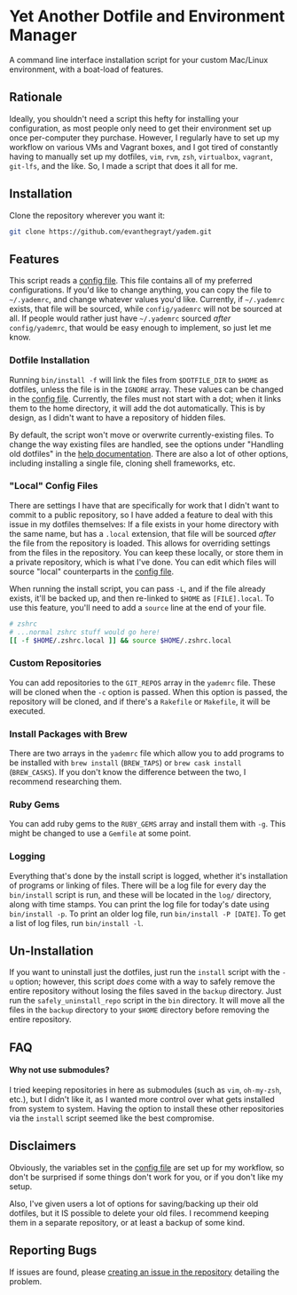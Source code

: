 # Yet Another Dotfile and Environment Manager
A command line interface installation script for your custom Mac/Linux
environment, with a boat-load of features.

## Rationale
Ideally, you shouldn't need a script this hefty for installing your
configuration, as most people only need to get their environment set up once
per-computer they purchase. However, I regularly have to set up my workflow on
various VMs and Vagrant boxes, and I got tired of constantly having to manually
set up my dotfiles, `vim`, `rvm`, `zsh`, `virtualbox`, `vagrant`, `git-lfs`, and
the like. So, I made a script that does it all for me.

## Installation
Clone the repository wherever you want it:
```sh
git clone https://github.com/evanthegrayt/yadem.git
```

## Features
This script reads a [config file](config/yademrc). This file contains all of my
preferred configurations. If you'd like to change anything, you can copy the
file to `~/.yademrc`, and change whatever values you'd like. Currently, if
`~/.yademrc` exists, that file will be sourced, while `config/yademrc` will not
be sourced at all. If people would rather just have `~/.yademrc` sourced *after*
`config/yademrc`, that would be easy enough to implement, so just let me know.

### Dotfile Installation
Running `bin/install -f` will link the files from `$DOTFILE_DIR` to `$HOME` as
dotfiles, unless the file is in the `IGNORE` array. These values can be changed
in the [config file](config/yademrc). Currently, the files must not
start with a dot; when it links them to the home directory, it will add the dot
automatically. This is by design, as I didn't want to have a repository of
hidden files.

By default, the script won't move or overwrite currently-existing
files. To change the way existing files are handled, see the options under
"Handling old dotfiles" in the [help documentation](lib/help_menu.txt). There
are also a lot of other options, including installing a single file, cloning
shell frameworks, etc.

### "Local" Config Files
There are settings I have that are specifically for work that I didn't want to
commit to a public repository, so I have added a feature to deal with this
issue in my dotfiles themselves: If a file exists in your home directory with
the same name, but has a `.local` extension, that file will be sourced *after*
the file from the repository is loaded. This allows for overriding settings from
the files in the repository.  You can keep these locally, or store them in a
private repository, which is what I've done. You can edit which files will
source "local" counterparts in the [config file](config/yademrc).

When running the install script, you can pass `-L`, and if the file already
exists, it'll be backed up, and then re-linked to `$HOME` as `[FILE].local`. To
use this feature, you'll need to add a `source` line at the end of your file.
```sh
# zshrc
# ...normal zshrc stuff would go here!
[[ -f $HOME/.zshrc.local ]] && source $HOME/.zshrc.local
```

### Custom Repositories
You can add repositories to the `GIT_REPOS` array in the `yademrc` file.  These
will be cloned when the `-c` option is passed. When this option is passed, the
repository will be cloned, and if there's a `Rakefile` or `Makefile`, it will be
executed.

### Install Packages with Brew
There are two arrays in the `yademrc` file which allow you to add programs to be
installed with `brew install` (`BREW_TAPS`) or `brew cask install`
(`BREW_CASKS`). If you don't know the difference between the two, I recommend
researching them.

### Ruby Gems
You can add ruby gems to the `RUBY_GEMS` array and install them with `-g`. This
might be changed to use a `Gemfile` at some point.

### Logging
Everything that's done by the install script is logged, whether it's
installation of programs or linking of files. There will be a log file for every
day the `bin/install` script is run, and these will be located in the `log/`
directory, along with time stamps. You can print the log file for today's date
using `bin/install -p`. To print an older log file, run `bin/install -P [DATE]`.
To get a list of log files, run `bin/install -l`.

## Un-Installation
If you want to uninstall just the dotfiles, just run the `install` script with
the `-u` option; however, this script *does* come with a way to safely remove
the entire repository without losing the files saved in the `backup` directory.
Just run the `safely_uninstall_repo` script in the `bin` directory. It will move
all the files in the `backup` directory to your `$HOME` directory before
removing the entire repository.

## FAQ
#### Why not use submodules?
I tried keeping repositories in here as submodules (such as `vim`, `oh-my-zsh`,
etc.), but I didn't like it, as I wanted more control over what gets installed
from system to system. Having the option to install these other repositories via
the `install` script seemed like the best compromise.

## Disclaimers
Obviously, the variables set in the [config file](config/yademrc) are set up for
my workflow, so don't be surprised if some things don't work for you, or if you
don't like my setup.

Also, I've given users a lot of options for saving/backing up their
old dotfiles, but it IS possible to delete your old files. I recommend keeping
them in a separate repository, or at least a backup of some kind.

## Reporting Bugs
If issues are found, please [creating an issue in the
repository](https://github.com/evanthegrayt/yadem/issues/new)
detailing the problem.

